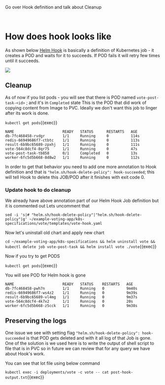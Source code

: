 Go over Hook definition and talk about Cleanup 

<br>

# How does hook looks like 

As shown below [Helm Hook](https://helm.sh/docs/topics/charts_hooks/) is basically a definition of Kubernetes job - it creates a POD and waits for it to succeeds. 
If POD fails it will retry few times until it succeeds.

![](https://i.ibb.co/9w1dB4q/image.png)

## Cleanup 

As of now if you list pods - you will see that there is POD named `vote-post-task-<id>` ; and it's in `Completed` state
This is the POD that did work of copying content from Image to PVC. Ideally we don't want this job to linger after its work is done. 

`kubectl get pods`{{exec}}

```
NAME                      READY   STATUS      RESTARTS   AGE
db-7fc468458-rvdgr        1/1     Running     0          114s
redis-66949686f7-ctbtc    1/1     Running     0          113s
result-6b9bc65689-zpxhj   1/1     Running     0          111s
vote-564c8dcf4-8qr75      1/1     Running     0          47s
vote-post-task-tb858      0/1     Completed   0          13s
worker-6fc5d5b668-8d8w2   1/1     Running     0          112s
```

In order to get that behavior you need to add one more annotation to Hook definition and that is `"helm.sh/hook-delete-policy": hook-succeeded`; this will tell Hook to delete this JOB/POD after it finishes with exit code 0.

### Update hook to do cleanup 

We already have above annotation part of our Helm Hook Job definition but it is commented out 
Lets uncomment that 

`sed -i 's|# "helm.sh/hook-delete-policy"|"helm.sh/hook-delete-policy"|g' ~/example-voting-app/k8s-specifications/vote/templates/vote-hook.yaml`

Now let's uninstall old chart and apply new chart 

`cd ~/example-voting-app/k8s-specifications && helm uninstall vote && kubectl delete job vote-post-task && helm install vote ./vote`{{exec}}

Now if you try to get PODS 

`kubectl get pods`{{exec}}

You will see POD for Helm hook is gone 

```
NAME                      READY   STATUS    RESTARTS   AGE
db-7fc468458-pwh7n        1/1     Running   0          9m40s
redis-66949686f7-ws4z2    1/1     Running   0          9m39s
result-6b9bc65689-vl4mg   1/1     Running   0          9m37s
vote-564c8dcf4-4k7x2      1/1     Running   0          20s
worker-6fc5d5b668-z5cck   1/1     Running   0          9m38s
```

## Preserving the logs 

One issue we see with setting flag `"helm.sh/hook-delete-policy": hook-succeeded` is that POD gets deleted and with it all log of that Job is gone. 
One of the solution is we used here is to write the output of shell script to file that is in PVC so in future we can review that for any query we have about Hook's work.

You can see that lot file using below command 

`kubectl exec -i deployments/vote -c vote -- cat post-hook-output.txt`{{exec}}